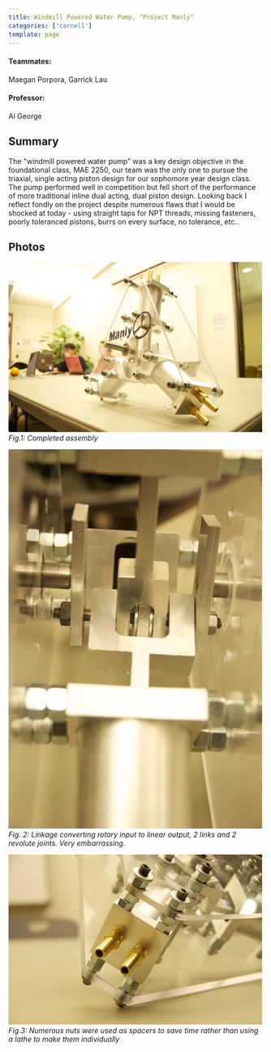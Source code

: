 ```yaml
---
title: Windmill Powered Water Pump, "Project Manly"
categories: ['cornell']
template: page
---
```

#### Teammates:
Maegan Porpora, Garrick Lau
#### Professor:
Al George

## Summary

The "windmill powered water pump" was a key design objective in the foundational class, MAE 2250, our team was the only one to pursue the triaxial, single acting piston design for our sophomore year design class. The pump performed well in competition but fell short of the performance of more traditional inline dual acting, dual piston design. Looking back I reflect fondly on the project despite numerous flaws that I would be shocked at today - using straight taps for NPT threads, missing fasteners, poorly toleranced pistons, burrs on every surface, no tolerance, etc..

## Photos
![](windmill1.jpg)
*Fig.1: Completed assembly*

![](windmill2.jpg)
*Fig. 2: Linkage converting rotary input to linear output, 2 links and 2 revolute joints. Very embarrassing.*

![](windmill3.jpg)
*Fig.3: Numerous nuts were used as spacers to save time rather than using a lathe to make them individually*
